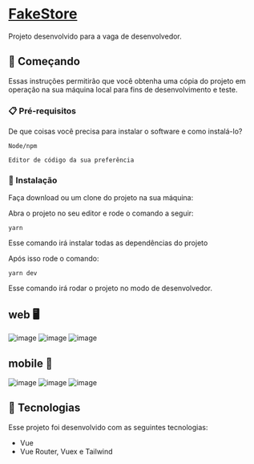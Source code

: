 # [FakeStore](https://f-akestore.netlify.app/)

Projeto desenvolvido para a vaga de desenvolvedor.

## 🚀 Começando

Essas instruções permitirão que você obtenha uma cópia do projeto em operação na sua máquina local para fins de desenvolvimento e teste.

### 📋 Pré-requisitos

De que coisas você precisa para instalar o software e como instalá-lo?

```
Node/npm
```

```
Editor de código da sua preferência
```

### 🔧 Instalação

Faça download ou um clone do projeto na sua máquina:

Abra o projeto no seu editor e rode o comando a seguir:
```
yarn
```
Esse comando irá instalar todas as dependências do projeto

Após isso rode o comando:

```
yarn dev
```
Esse comando irá rodar o projeto no modo de desenvolvedor.

## web 🖥️

![image](https://user-images.githubusercontent.com/58237887/226367558-0e99def3-aec5-475e-bd2e-832c384984ba.png)
![image](https://user-images.githubusercontent.com/58237887/226368002-9875bf2c-caf9-49f3-883e-b4603cda889f.png)
![image](https://user-images.githubusercontent.com/58237887/226368050-f016971c-6cf1-457e-bf0c-d3883798ed20.png)


## mobile 📱

![image](https://user-images.githubusercontent.com/58237887/226368157-f4f64abe-22a9-4ab1-a9e8-072cfc926a17.png)
![image](https://user-images.githubusercontent.com/58237887/226368194-61ceb997-15f6-4c65-be57-ee56845fb86c.png)
![image](https://user-images.githubusercontent.com/58237887/226368264-b66b7d24-fded-4bd1-9fa0-69bf08bc858d.png)


## 🚀 Tecnologias

Esse projeto foi desenvolvido com as seguintes tecnologias:

- Vue
- Vue Router, Vuex e Tailwind
